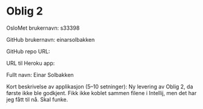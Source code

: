 Oblig 2
=======
OsloMet brukernavn: s33398

GitHub brukernavn: einarsolbakken

GitHub repo URL:

URL til Heroku app: 

Fullt navn: Einar Solbakken

Kort beskrivelse av applikasjon (5–10 setninger): Ny levering av Oblig 2, da første ikke ble godkjent. Fikk ikke koblet sammen 
filene i Intellij, men det har jeg fått til nå. Skal funke. 
